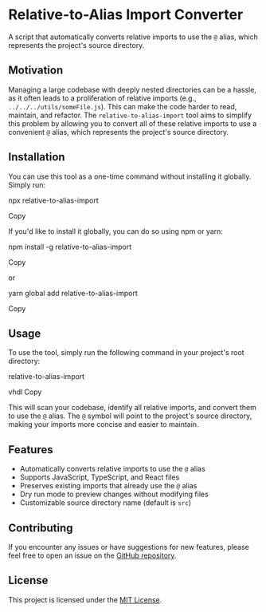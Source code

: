 # Relative-to-Alias Import Converter

A script that automatically converts relative imports to use the `@` alias, which represents the project's source directory.

## Motivation

Managing a large codebase with deeply nested directories can be a hassle, as it often leads to a proliferation of relative imports (e.g., `../../../utils/someFile.js`). This can make the code harder to read, maintain, and refactor. The `relative-to-alias-import` tool aims to simplify this problem by allowing you to convert all of these relative imports to use a convenient `@` alias, which represents the project's source directory.

## Installation

You can use this tool as a one-time command without installing it globally. Simply run:

npx relative-to-alias-import

Copy

If you'd like to install it globally, you can do so using npm or yarn:

npm install -g relative-to-alias-import

Copy

or

yarn global add relative-to-alias-import

Copy

## Usage

To use the tool, simply run the following command in your project's root directory:

relative-to-alias-import

vhdl
Copy

This will scan your codebase, identify all relative imports, and convert them to use the `@` alias. The `@` symbol will point to the project's source directory, making your imports more concise and easier to maintain.

## Features

- Automatically converts relative imports to use the `@` alias
- Supports JavaScript, TypeScript, and React files
- Preserves existing imports that already use the `@` alias
- Dry run mode to preview changes without modifying files
- Customizable source directory name (default is `src`)

## Contributing

If you encounter any issues or have suggestions for new features, please feel free to open an issue on the [GitHub repository](https://github.com/your-username/relative-to-alias-import/issues).

## License

This project is licensed under the [MIT License](LICENSE).
